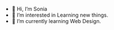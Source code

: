 - 👋 Hi, I’m Sonia
- 👀 I’m interested in Learning new things.
- 🌱 I’m currently learning Web Design.

<!---
Khadija-sonia/Khadija-sonia is a ✨ special ✨ repository because its `README.md` (this file) appears on your GitHub profile.
You can click the Preview link to take a look at your changes.
--->
